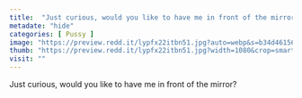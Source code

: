 ```yaml
---
title:  "Just curious, would you like to have me in front of the mirror?"
metadate: "hide"
categories: [ Pussy ]
image: "https://preview.redd.it/lypfx22itbn51.jpg?auto=webp&s=b34d461569da9d08c9663455c953cb78a256f9a0"
thumb: "https://preview.redd.it/lypfx22itbn51.jpg?width=1080&crop=smart&auto=webp&s=ece20fb3f118252f7906250f8a9002c2b2274917"
visit: ""
---
```

Just curious, would you like to have me in front of the mirror?
